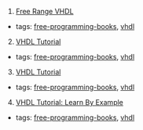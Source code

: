 1. [Free Range VHDL](https://github.com/fabriziotappero/Free-Range-VHDL-book)
  * tags: [free-programming-books](tags/free-programming-books.md), [vhdl](tags/vhdl.md)
2. [VHDL Tutorial](http://www.seas.upenn.edu/~ese171/vhdl/vhdl_primer.html)
  * tags: [free-programming-books](tags/free-programming-books.md), [vhdl](tags/vhdl.md)
3. [VHDL Tutorial](http://hep.uchicago.edu/~tangjian/SVT_sub/FTK_ATLAS/AUX/vhdl-tutorial.pdf)
  * tags: [free-programming-books](tags/free-programming-books.md), [vhdl](tags/vhdl.md)
4. [VHDL Tutorial: Learn By Example](http://esd.cs.ucr.edu/labs/tutorial/)
  * tags: [free-programming-books](tags/free-programming-books.md), [vhdl](tags/vhdl.md)
